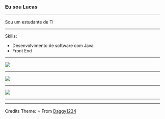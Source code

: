 
### Eu sou Lucas


----

Sou um estudante de TI

-----

Skills:

- Desenvolvimento de software com Java
- Front End

-----
<a href="[https://github.com/LucasEman1]">
  <img src="https://komarev.com/ghpvc/?username=LucasEman1&style=flat-square" />
</a>


***

<a href="https://github.com/LucasEman1">
  <img src="https://github-readme-stats.vercel.app/api?username=LucasEman1&show_icons=true&hide_border=true" />
</a>

---

<a href="https://github.com/LucasEman1">
  <img src="https://github-readme-stats.vercel.app/api/top-langs/?username=LucasEman1&layout=compact" />
</a>


-----



-----
Credits Theme:
⭐️ From [Daggy1234](https://github.com/Daggy1234)
